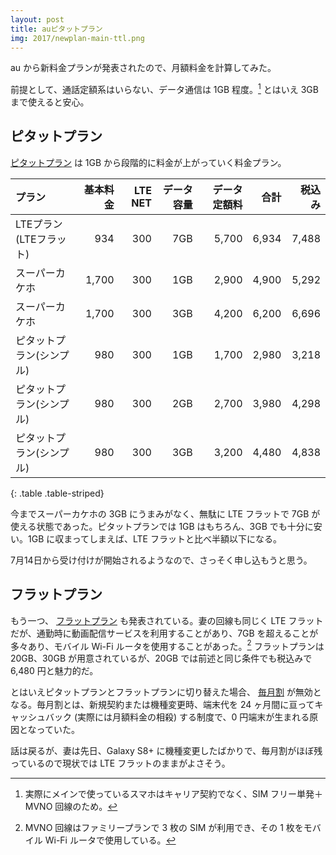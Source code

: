 ```yaml
---
layout: post
title: auピタットプラン
img: 2017/newplan-main-ttl.png
---
```


au から新料金プランが発表されたので、月額料金を計算してみた。

前提として、通話定額系はいらない、データ通信は 1GB 程度。[^1] とはいえ 3GB まで使えると安心。

## ピタットプラン

[ピタットプラン](https://www.au.com/mobile/charge/smartphone/plan/pitatto/) は 1GB から段階的に料金が上がっていく料金プラン。

|プラン|基本料金|LTE NET|データ容量|データ定額料|合計|税込み|
|:-|-:|-:|-:|-:|-:|-:|
|LTEプラン(LTEフラット)|934|300|7GB|5,700|6,934|7,488|
|スーパーカケホ|1,700|300|1GB|2,900|4,900|5,292|
|スーパーカケホ|1,700|300|3GB|4,200|6,200|6,696|
|ピタットプラン(シンプル)|980|300|1GB|1,700|2,980|3,218|
|ピタットプラン(シンプル)|980|300|2GB|2,700|3,980|4,298|
|ピタットプラン(シンプル)|980|300|3GB|3,200|4,480|4,838|
{: .table .table-striped}

今までスーパーカケホの 3GB にうまみがなく、無駄に LTE フラットで 7GB が使える状態であった。ピタットプランでは 1GB はもちろん、3GB でも十分に安い。1GB に収まってしまえば、LTE フラットと比べ半額以下になる。

7月14日から受け付けが開始されるようなので、さっそく申し込もうと思う。

[^1]: 実際にメインで使っているスマホはキャリア契約でなく、SIM フリー単発＋MVNO 回線のため。

## フラットプラン

もう一つ、 [フラットプラン](https://www.au.com/mobile/charge/smartphone/plan/flat/) も発表されている。妻の回線も同じく LTE フラットだが、通勤時に動画配信サービスを利用することがあり、7GB を超えることが多々あり、モバイル Wi-Fi ルータを使用することがあった。[^2] フラットプランは 20GB、30GB が用意されているが、20GB では前述と同じ条件でも税込みで 6,480 円と魅力的だ。

とはいえピタットプランとフラットプランに切り替えた場合、 [毎月割](https://www.au.com/mobile/charge/charge-discount/maituki-wari/) が無効となる。毎月割とは、新規契約または機種変更時、端末代を 24 ヶ月間に亘ってキャッシュバック (実際には月額料金の相殺) する制度で、0 円端末が生まれる原因となっていた。

話は戻るが、妻は先日、Galaxy S8+ に機種変更したばかりで、毎月割がほぼ残っているので現状では LTE フラットのままがよさそう。

[^1]: 実際にメインで使っているスマホはキャリア契約でなく、SIM フリー単発＋MVNO 回線のため。
[^2]: MVNO 回線はファミリープランで 3 枚の SIM が利用でき、その 1 枚をモバイル Wi-Fi ルータで使用している。
